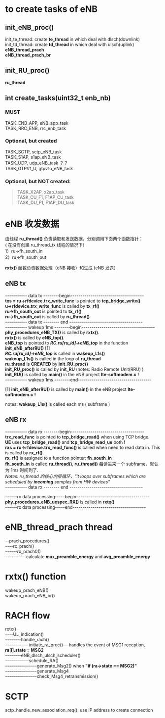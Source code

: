 # to create tasks of eNB
## init_eNB_proc()  
   init_te_thread: create **te_thread** in which deal with dlsch(downlink)    
   init_td_thread: create **td_thread** in which deal with ulsch(uplink)  
   **eNB_thread_prach**  
   **eNB_thread_prach_br**  
## init_RU_proc()
**ru_thread**  

## int create_tasks(uint32_t enb_nb)
### MUST
TASK_ENB_APP, eNB_app_task  
TASK_RRC_ENB, rrc_enb_task  
### Optional, but created
TASK_SCTP, sctp_eNB_task  
TASK_S1AP, s1ap_eNB_task  
TASK_UDP, udp_eNB_task ？？  
TASK_GTPV1_U, gtpv1u_eNB_task

### Optional, but **NOT** created:  
> TASK_X2AP, x2ap_task  
> TASK_CU_F1, F1AP_CU_task  
> TASK_DU_F1, F1AP_DU_task

# eNB 收发数据

由线程 **ru_thread()** 负责读取和发送数据，分别调用下面两个函数指针：  
( 在没有创建 ru_thread_tx 线程的情况下）  
1）ru->fh_south_in  
2）ru->fh_south_out  

**rxtx()** 函数负责数据处理（eNB 接收）和生成 (eNB 发送）

## eNB tx

----------- data tx --------begin-------------------------------------  
**txs = ru->rfdevice.trx_write_func** is pointed to **tcp_bridge_write()**  
**u->rfdevice.trx_write_func** is called by **tx_rf()**  
**ru->fh_south_out** is pointed to **tx_rf()**  
**ru->fh_south_out** is called by **ru_thread()**  
----------- data tx -------- end -------------------------------------  
----------- wakeup 1ms --------begin-------------------------------------  
**phy_procedures_eNB_TX()** is called by **rxtx()**.  
**rxtx()** is called by **eNB_top()**.  
**eNB_top** is pointed to ***RC.ru[ru_id]->eNB_top*** in the function **init_eNB_afterRU()**  [1]  
***RC.ru[ru_id]->eNB_top*** is called in **wakeup_L1s()**  
**wakeup_L1s()** is called in the loop of **ru_thread**  
**ru_thread** is **CREATED** by **init_RU_proc()**  
**init_RU_proc()** is called by **init_RU**      (notes: Radio Remote Unit(RRU) )  
**init_RU()** is called by **main()** in the eNB project **lte-softmodem.c** **!**  
 ----------- wakeup 1ms --------end-------------------------------------  
 
 [1] **init_eNB_afterRU()**  is called by **main()** in the eNB project **lte-softmodem.c** **!** 

  notes: **wakeup_L1s()** is called each ms ( subframe )  

## eNB rx
----------- data rx --------begin-------------------------------------  
**trx_read_func** is pointed to **tcp_bridge_read()** when using TCP bridge.  
**UE** uses **tcp_bridge_read()** and **tcp_bridge_read_ue** both **!**  
**rxs = ru->rfdevice.trx_read_func()** is called when need to read data in. This is called by **rx_rf()**.  
**rx_rf()** is assigned to a function pointer: **fh_south_in**  
**fh_south_in** is called **ru_thread()**, **ru_thread()** 每读进来一个 subframe，就认为 1ms 时间到了.  
*Notes: ru_thread 的核心内层循环，“it loops over subframes which are scheduled by **incoming** samples from HW devices”*  
----------- data rx -------- end -------------------------------------  

------rx data processing-----begin-------------------------------------  
**phy_procedures_eNB_uespec_RX()** is called in **rxtx()**    
------rx data processing-----end-------------------------------------  

# eNB_thread_prach thread  
--prach_procedures()  
----rx_prach()  
------rx_prach0()  
---------- calculate **max_preamble_energy** and **avg_preamble_energy**  



# rxtx() function
wakeup_prach_eNB()  
wakeup_prach_eNB_br()  

# RACH flow
rxtx()  
----UL_indication()  
--------handle_rach()  
------------initiate_ra_proc()---handles the event of MSG1 reception, **ra[i].state = MSG2**  
--------eNB_dlsch_ulsch_scheduler()  
------------schedule_RA()  
----------------generate_Msg2() when **"if (ra->state == MSG2)"**  
----------------generate_Msg4  
----------------check_Msg4_retransmission()  

# SCTP
sctp_handle_new_association_req(): use IP address to create connection  

